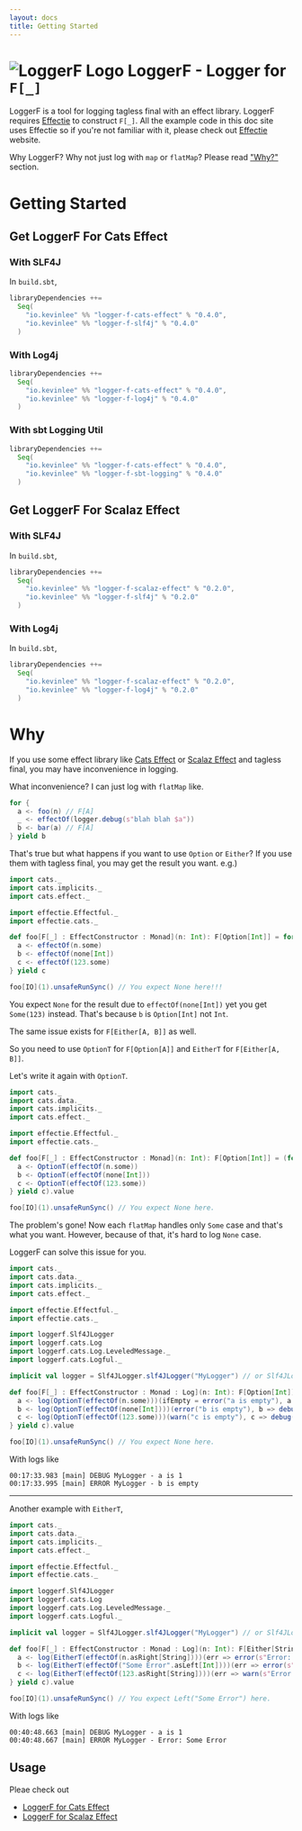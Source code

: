 ```yaml
---
layout: docs
title: Getting Started
---
```


# ![LoggerF Logo](/logger-f/img/logger-f-logo-96x96.png) LoggerF - Logger for `F[_]`
LoggerF is a tool for logging tagless final with an effect library. LoggerF requires [Effectie](https://kevin-lee.github.io/effectie) to construct `F[_]`. All the example code in this doc site uses Effectie so if you're not familiar with it, please check out [Effectie](https://kevin-lee.github.io/effectie) website.

Why LoggerF? Why not just log with `map` or `flatMap`? Please read ["Why?"](#why) section.

# Getting Started
## Get LoggerF For Cats Effect
### With SLF4J

In `build.sbt`,

```scala
libraryDependencies ++=
  Seq(
    "io.kevinlee" %% "logger-f-cats-effect" % "0.4.0",
    "io.kevinlee" %% "logger-f-slf4j" % "0.4.0"
  )
```

### With Log4j

```scala
libraryDependencies ++=
  Seq(
    "io.kevinlee" %% "logger-f-cats-effect" % "0.4.0",
    "io.kevinlee" %% "logger-f-log4j" % "0.4.0"
  )
```

### With sbt Logging Util

```scala
libraryDependencies ++=
  Seq(
    "io.kevinlee" %% "logger-f-cats-effect" % "0.4.0",
    "io.kevinlee" %% "logger-f-sbt-logging" % "0.4.0"
  )
```


## Get LoggerF For Scalaz Effect
### With SLF4J

In `build.sbt`,

```scala
libraryDependencies ++= 
  Seq(
    "io.kevinlee" %% "logger-f-scalaz-effect" % "0.2.0",
    "io.kevinlee" %% "logger-f-slf4j" % "0.2.0"
  )
```

### With Log4j

In `build.sbt`,

```scala
libraryDependencies ++= 
  Seq(
    "io.kevinlee" %% "logger-f-scalaz-effect" % "0.2.0",
    "io.kevinlee" %% "logger-f-log4j" % "0.2.0"
  )
```

# Why
If you use some effect library like [Cats Effect](https://typelevel.org/cats-effect) or [Scalaz Effect](https://scalaz.github.io) and tagless final, you may have inconvenience in logging.

What inconvenience? I can just log with `flatMap` like.
```scala
for {
  a <- foo(n) // F[A]
  _ <- effectOf(logger.debug(s"blah blah $a"))
  b <- bar(a) // F[A]
} yield b
```
That's true but what happens if you want to use `Option` or `Either`? If you use them with tagless final, you may get the result you want.
e.g.)
```scala mdoc:reset-object
import cats._
import cats.implicits._
import cats.effect._

import effectie.Effectful._
import effectie.cats._

def foo[F[_] : EffectConstructor : Monad](n: Int): F[Option[Int]] = for {
  a <- effectOf(n.some)
  b <- effectOf(none[Int])
  c <- effectOf(123.some)
} yield c

foo[IO](1).unsafeRunSync() // You expect None here!!!

```

You expect `None` for the result due to `effectOf(none[Int])` yet you get `Some(123)` instead. That's because `b` is `Option[Int]` not `Int`.

The same issue exists for `F[Either[A, B]]` as well.

So you need to use `OptionT` for `F[Option[A]]` and `EitherT` for `F[Either[A, B]]`.

Let's write it again with `OptionT`.

```scala mdoc:reset-object
import cats._
import cats.data._
import cats.implicits._
import cats.effect._

import effectie.Effectful._
import effectie.cats._

def foo[F[_] : EffectConstructor : Monad](n: Int): F[Option[Int]] = (for {
  a <- OptionT(effectOf(n.some))
  b <- OptionT(effectOf(none[Int]))
  c <- OptionT(effectOf(123.some))
} yield c).value

foo[IO](1).unsafeRunSync() // You expect None here.

```
The problem's gone! Now each `flatMap` handles only `Some` case and that's what you want. However, because of that, it's hard to log `None` case.

LoggerF can solve this issue for you.

```scala mdoc:reset-object
import cats._
import cats.data._
import cats.implicits._
import cats.effect._

import effectie.Effectful._
import effectie.cats._

import loggerf.Slf4JLogger
import loggerf.cats.Log
import loggerf.cats.Log.LeveledMessage._
import loggerf.cats.Logful._

implicit val logger = Slf4JLogger.slf4JLogger("MyLogger") // or Slf4JLogger.slf4JLogger[MyClass]

def foo[F[_] : EffectConstructor : Monad : Log](n: Int): F[Option[Int]] = (for {
  a <- log(OptionT(effectOf(n.some)))(ifEmpty = error("a is empty"), a => debug(s"a is $a"))
  b <- log(OptionT(effectOf(none[Int])))(error("b is empty"), b => debug(s"b is $b"))
  c <- log(OptionT(effectOf(123.some)))(warn("c is empty"), c => debug(s"c is $c"))
} yield c).value

foo[IO](1).unsafeRunSync() // You expect None here.
```
With logs like
```
00:17:33.983 [main] DEBUG MyLogger - a is 1
00:17:33.995 [main] ERROR MyLogger - b is empty
```

***

Another example with `EitherT`,
```scala mdoc:reset-object
import cats._
import cats.data._
import cats.implicits._
import cats.effect._

import effectie.Effectful._
import effectie.cats._

import loggerf.Slf4JLogger
import loggerf.cats.Log
import loggerf.cats.Log.LeveledMessage._
import loggerf.cats.Logful._

implicit val logger = Slf4JLogger.slf4JLogger("MyLogger") // or Slf4JLogger.slf4JLogger[MyClass]

def foo[F[_] : EffectConstructor : Monad : Log](n: Int): F[Either[String, Int]] = (for {
  a <- log(EitherT(effectOf(n.asRight[String])))(err => error(s"Error: $err"), a => debug(s"a is $a"))
  b <- log(EitherT(effectOf("Some Error".asLeft[Int])))(err => error(s"Error: $err"), b => debug(s"b is $b"))
  c <- log(EitherT(effectOf(123.asRight[String])))(err => warn(s"Error: $err"), c => debug(s"c is $c"))
} yield c).value

foo[IO](1).unsafeRunSync() // You expect Left("Some Error") here.
```
With logs like
```
00:40:48.663 [main] DEBUG MyLogger - a is 1
00:40:48.667 [main] ERROR MyLogger - Error: Some Error
```

## Usage

Pleae check out
* [LoggerF for Cats Effect](cats-effect)
* [LoggerF for Scalaz Effect](scalaz-effect)
